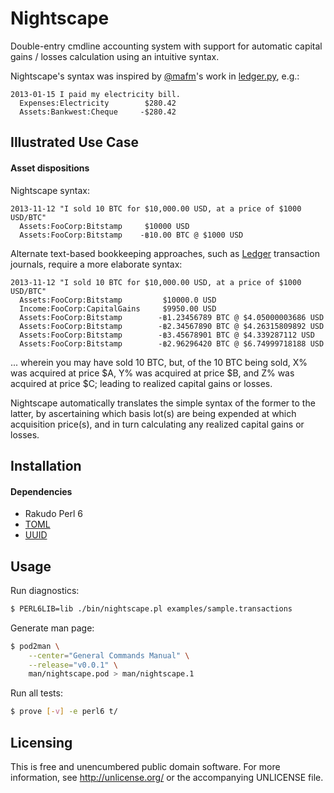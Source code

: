 Nightscape
==========

Double-entry cmdline accounting system with support for automatic capital
gains / losses calculation using an intuitive syntax.

Nightscape's syntax was inspired by [@mafm](https://github.com/mafm)'s
work in [ledger.py](https://github.com/mafm/ledger.py), e.g.:

```transactions
2013-01-15 I paid my electricity bill.
  Expenses:Electricity        $280.42
  Assets:Bankwest:Cheque     -$280.42
```


Illustrated Use Case
--------------------

#### Asset dispositions

Nightscape syntax:

```transactions
2013-11-12 "I sold 10 BTC for $10,000.00 USD, at a price of $1000 USD/BTC"
  Assets:FooCorp:Bitstamp     $10000 USD
  Assets:FooCorp:Bitstamp    -฿10.00 BTC @ $1000 USD
```

Alternate text-based bookkeeping approaches, such as
[Ledger](http://ledger-cli.org) transaction journals, require a more
elaborate syntax:

```transactions
2013-11-12 "I sold 10 BTC for $10,000.00 USD, at a price of $1000 USD/BTC"
  Assets:FooCorp:Bitstamp         $10000.0 USD
  Income:FooCorp:CapitalGains     $9950.00 USD
  Assets:FooCorp:Bitstamp        -฿1.23456789 BTC @ $4.05000003686 USD
  Assets:FooCorp:Bitstamp        -฿2.34567890 BTC @ $4.26315809892 USD
  Assets:FooCorp:Bitstamp        -฿3.45678901 BTC @ $4.339287112 USD
  Assets:FooCorp:Bitstamp        -฿2.96296420 BTC @ $6.74999718188 USD
```

... wherein you may have sold 10 BTC, but, of the 10 BTC being sold,
X% was acquired at price $A, Y% was acquired at price $B, and Z% was
acquired at price $C; leading to realized capital gains or losses.

Nightscape automatically translates the simple syntax of the former to
the latter, by ascertaining which basis lot(s) are being expended at
which acquisition price(s), and in turn calculating any realized capital
gains or losses.


Installation
------------

#### Dependencies

- Rakudo Perl 6
- [TOML](https://github.com/Mouq/toml-pm6)
- [UUID](https://github.com/retupmoca/P6-UUID)


Usage
-----

Run diagnostics:

```bash
$ PERL6LIB=lib ./bin/nightscape.pl examples/sample.transactions
```

Generate man page:

```bash
$ pod2man \
    --center="General Commands Manual" \
    --release="v0.0.1" \
    man/nightscape.pod > man/nightscape.1
```

Run all tests:

```bash
$ prove [-v] -e perl6 t/
```


Licensing
---------

This is free and unencumbered public domain software. For more
information, see http://unlicense.org/ or the accompanying UNLICENSE file.
